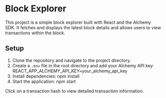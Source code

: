 # Block Explorer

This project is a simple block explorer built with React and the Alchemy SDK. It fetches and displays the latest block details and allows users to view transactions within the block.

## Setup

1. Clone the repository and navigate to the project directory.
2. Create a `.env` file in the root directory and add your Alchemy API key: REACT_APP_ALCHEMY_API_KEY=your_alchemy_api_key
3. Install dependencies: npm install
4. Start the application: npm start

Click on a transaction hash to view detailed transaction information.


